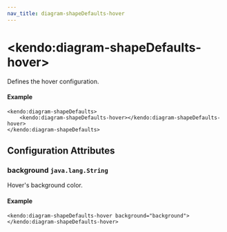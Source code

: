 ```yaml
---
nav_title: diagram-shapeDefaults-hover
---
```


# \<kendo:diagram-shapeDefaults-hover\>

Defines the hover configuration.

#### Example
    <kendo:diagram-shapeDefaults>
        <kendo:diagram-shapeDefaults-hover></kendo:diagram-shapeDefaults-hover>
    </kendo:diagram-shapeDefaults>

## Configuration Attributes

### background `java.lang.String`

Hover's background color.

#### Example
    <kendo:diagram-shapeDefaults-hover background="background">
    </kendo:diagram-shapeDefaults-hover>

